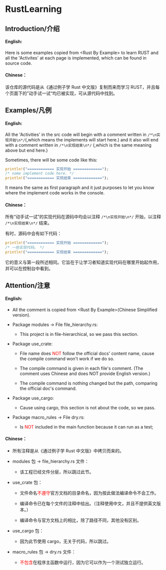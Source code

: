 # RustLearning

## Introduction/介绍

#### English: 

Here is some examples copied from &lt;Rust By Example> to learn RUST and all the 'Activites' at each page is implemented, which can be found in source code.

#### Chinese：

该仓库的源代码是从《通过例子学 Rust 中文版》复制而来而学习 RUST，并且每个页面下的”动手试一试“均已被实现，可从源代码中找到。

## Examples/凡例

#### English:

All the 'Activities' in the src code will begin with a comment written in <code>/\*\n实现开始\n\*/</code>(,which 
means the implements will start here.) and it also will end with a comment written in <code>/\*\n实现结束\n\*/</code>
(,which is the same meaning above but end here.)

Sometimes, there will be some code like this:

```rust
println!("============ 实现开始 =============");
/* some implement code here. */
println!("============ 实现结束 =============");
```

It means the same as first paragraph and it just purposes to let you know where the implement code works in the console.

#### Chinese：

所有“动手试一试”的实现代码在源码中均会以注释 <code>/\*\n实现开始\n\*/</code> 开始，以注释 <code>/\*\n实现结束\n\*/</code> 结束。

有时，源码中会有如下代码：

```rust
println!("============ 实现开始 =============");
/* 一些实现代码。 */
println!("============ 实现结束 =============");
```

它的意义与第一段所述相同。它旨在于让学习者知道实现代码在哪里开始起作用，并可以在控制台中看到。

## Attention/注意

#### English:

- All the comment is copied from &lt;Rust By Example>(Chinese Simplified version). 

- Package modules -> File file_hierarchy.rs:

    - This project is in file-hierarchical, so we pass this section.

- Package use_crate:

    - File name does <font color=red>NOT</font> follow the official docs' content name, cause the compile command won't work if we do so.
    
    - The compile command is given in each file's comment. (The comment uses Chinese and does NOT provide English version.)
    
    - The compile command is nothing changed but the path, comparing the official doc's command.
    
- Package use_cargo:
    
    - Cause using cargo, this section is not about the code, so we pass.

- Package macro_rules -> File dry.rs:

    - Is <font color=red>NOT</font> included in the main function because it can run as a test;

#### Chinese：

- 所有注释是从《通过例子学 Rust 中文版》中拷贝而来的。

- modules 包 -> file_hierarchy.rs 文件：

    - 该工程已经文件分层，所以跳过此节。

- use_crate 包：

    - 文件命名<font color=red>不遵守</font>官方文档的目录命名，因为按此做法编译命令不会工作。
    
    - 编译命令已在每个文件的注释中给出。（注释使用中文，并且不提供英文版本。）
    
    - 编译命令与官方文档上的相比，除了路径不同，其他没有区别。
    
- use_cargo 包：

    - 因为此节使用 cargo，无关于代码，所以跳过。
    
- macro_rules 包 -> dry.rs 文件：

    - <font color=red>不包含</font>在程序主函数中运行，因为它可以作为一个测试独立运行。